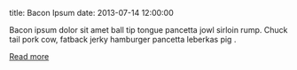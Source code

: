 title: Bacon Ipsum
date: 2013-07-14 12:00:00

Bacon ipsum dolor sit amet ball tip tongue pancetta jowl sirloin rump. Chuck tail pork cow, fatback jerky hamburger pancetta leberkas pig .

[Read more](http://baconipsum.com/)
